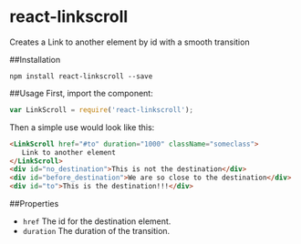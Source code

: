 # react-linkscroll
Creates a Link to another element by id with a smooth transition

##Installation

```
npm install react-linkscroll --save  
```

##Usage
First, import the component:  
```javascript
var LinkScroll = require('react-linkscroll');
```

Then a simple use would look like this:

```html
<LinkScroll href="#to" duration="1000" className="someclass">  
   Link to another element  
</LinkScroll>  
<div id="no_destination">This is not the destination</div>  
<div id="before_destination">We are so close to the destination</div>  
<div id="to">This is the destination!!!</div>  
```
##Properties
  + ```href``` The id for the destination element.  
  + ```duration``` The duration of the transition.  

